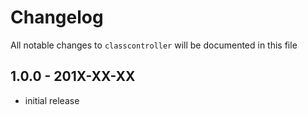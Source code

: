 # Changelog

All notable changes to `classcontroller` will be documented in this file

## 1.0.0 - 201X-XX-XX

- initial release
